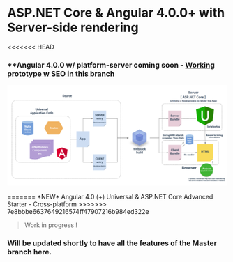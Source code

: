 # ASP.NET Core & Angular 4.0.0+ with Server-side rendering

<<<<<<< HEAD
### **Angular 4.0.0 w/ platform-server coming soon - [Working prototype w SEO in this branch](https://github.com/MarkPieszak/aspnetcore-angular2-universal/tree/angular4.0-NEW-wip)

<p align="center">
    <img src="./docs/architecture.png" alt="ASP.NET Core Angular 2+ Starter" title="ASP.NET Core Angular 2+ Starter">
</p>
=======
*NEW* Angular 4.0 (+) Universal &amp; ASP.NET Core Advanced Starter - Cross-platform
>>>>>>> 7e8bbbe6637649216574ff47907216b984ed322e

> Work in progress !

### Will be updated shortly to have all the features of the Master branch here.

